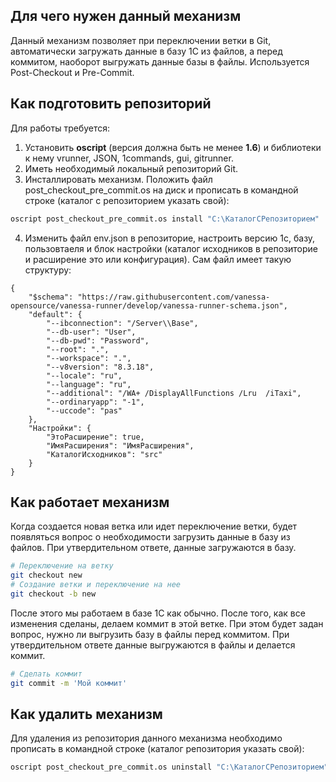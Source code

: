## Для чего нужен данный механизм

Данный механизм позволяет при переключении ветки в Git, автоматически загружать данные в базу 1С из файлов, а перед коммитом, наоборот выгружать данные базы в файлы. Используется Post-Checkout и Pre-Commit.

## Как подготовить репозиторий

Для работы требуется:

1. Установить **oscript** (версия должна быть не менее **1.6**) и библиотеки к нему vrunner, JSON, 1commands, gui, gitrunner.
2. Иметь необходимый локальный репозиторий Git.
3. Инсталлировать механизм. Положить файл post_checkout_pre_commit.os на диск и прописать в командной строке (каталог с репозиторием указать свой):

```bash
oscript post_checkout_pre_commit.os install "C:\КаталогСРепозиторием"
```

4. Изменить файл env.json в репозиторие, настроить версию 1с, базу, пользовтаеля и блок настройки (каталог исходников в репозиторие и расширение это или конфигурация). Сам файл имеет такую структуру:

```
{
	"$schema": "https://raw.githubusercontent.com/vanessa-opensource/vanessa-runner/develop/vanessa-runner-schema.json",
    "default": {
        "--ibconnection": "/Server\\Base",
        "--db-user": "User",
        "--db-pwd": "Password",
        "--root": ".",
        "--workspace": ".",
        "--v8version": "8.3.18",
        "--locale": "ru",
        "--language": "ru",
        "--additional": "/WA+ /DisplayAllFunctions /Lru  /iTaxi",
        "--ordinaryapp": "-1",
        "--uccode": "pas"
    }, 
    "Настройки": {
        "ЭтоРасширение": true,
        "ИмяРасширения": "ИмяРасширения",
        "КаталогИсходников": "src"
    }
}
```

## Как работает механизм

Когда создается новая ветка или идет переключение ветки, будет появляться вопрос о необходимости загрузить данные в базу из файлов. При утвердительном ответе, данные загружаются в базу.

```bash
# Переключение на ветку
git checkout new
# Создание ветки и переключение на нее
git checkout -b new
```

После этого мы работаем в базе 1С как обычно. После того, как все изменения сделаны, делаем коммит в этой ветке. При этом будет задан вопрос, нужно ли выгрузить базу в файлы перед коммитом. При утвердительном ответе данные выгружаются в файлы и делается коммит.

```bash
# Сделать коммит
git commit -m 'Мой коммит'
```

## Как удалить механизм

Для удаления из репозитория данного механизма необходимо прописать в командной строке (каталог репозитория указать свой):

```bash
oscript post_checkout_pre_commit.os uninstall "C:\КаталогСРепозиторием"
```
